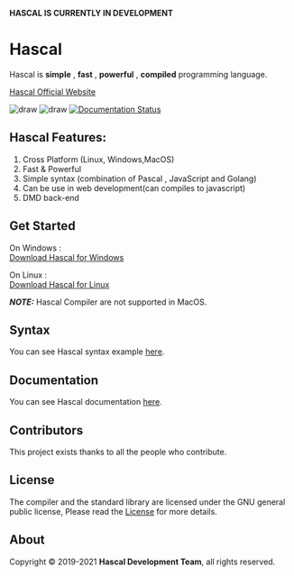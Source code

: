 **HASCAL IS CURRENTLY IN DEVELOPMENT** 
# Hascal

Hascal is **simple** , **fast** , **powerful** , **compiled**  programming language. 

[Hascal Official Website](https://hascal.github.io)

![draw](https://img.shields.io/github/last-commit/hascal/hascal)
![draw](https://img.shields.io/github/license/hascal/hascal)
[![Documentation Status](https://readthedocs.org/projects/hascal/badge/?version=latest)](https://hascal.readthedocs.io/en/latest/?badge=latest)
## Hascal Features:
1. Cross Platform (Linux, Windows,MacOS)
2. Fast & Powerful
3. Simple syntax (combination of Pascal , JavaScript and Golang)
4. Can be use in web development(can compiles to javascript)
5. DMD back-end
## Get Started
On Windows : \
[Download Hascal for Windows](#)

On Linux : \
[Download Hascal for Linux](#)

***NOTE:*** Hascal Compiler are not supported in MacOS.
## Syntax
You can see Hascal syntax example [here](https://github.com/hascal/hascal/blob/main/SYNTAX.md).

## Documentation
You can see Hascal documentation [here](https://github.com/hascal/hascal/tree/main/docs).
## Contributors
This project exists thanks to all the people who contribute. 

## License
The compiler and the standard library are licensed under the GNU general public license,
Please read the [License](https://github.com/hascal/hascal/blob/main/LICENSE) for more details.

## About
Copyright © 2019-2021 **Hascal Development Team**, all rights reserved.

